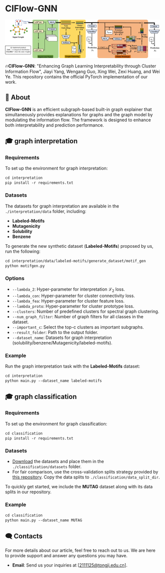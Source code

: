 # CIFlow-GNN
![image text](https://github.com/YJYTJ/CIFlow-GNN/blob/main/flowchart.jpeg "The pipeline of CIFlow-GNN")

🔥**CIFlow-GNN**: "Enhancing Graph Learning Interpretability through Cluster Information Flow", Jiayi Yang, Wengang Guo, Xing Wei, Zexi Huang, and Wei Ye. This repository contains the official PyTorch implementation of our work.

## 🚀 About

**CIFlow-GNN** is an efficient subgraph-based built-in graph explainer that simultaneously provides explanations for graphs and the graph model by modulating the information flow. The framework is designed to enhance both interpretability and prediction performance.

## 🎓 graph interpretation
### Requirements
To set up the environment for graph interpretation:
```shell
cd interpretation
pip install -r requirements.txt
```

### Datasets
The datasets for graph interpretation are available in the ```./interpretation/data``` folder, including:
- **Labeled-Motifs**
- **Mutagenicity**
- **Solubility**
- **Benzene**

To generate the new synthetic dataset (**Labeled-Motifs**) proposed by us, run the following:
```shell
cd interpretation/data/labeled-motifs/generate_dataset/motif_gen
python motifgen.py
```

### Options
- `--lambda_2`: Hyper-parameter for interpretation $\mathcal{L}_{\text{2}}$ loss.
- `--lambda_con`: Hyper-parameter for cluster connectivity loss.
- `--lambda_fea`: Hyper-parameter for cluster feature loss.
- `--lambda_proto`: Hyper-parameter for cluster prototype loss.
- `--clusters`: Number of predefined clusters for spectral graph clustering.
- `--num_graph_filter`: Number of graph filters for all classes in the dataset.
- `--important_c`: Select the top-c clusters as important subgraphs.
- `--result_folder`: Path to the output folder.
- `--dataset_name`: Datasets for graph interpretation (solubility/benzene/Mutagenicity/labeled-motifs).

### Example
Run the graph interpretation task with the **Labeled-Motifs** dataset:
```shell
cd interpretation
python main.py --dataset_name labeled-motifs
```

## 🎓 graph classification
### Requirements
To set up the environment for graph classification:
```shell
cd classification
pip install -r requirements.txt
```

### Datasets
-  [Download](https://chrsmrrs.github.io/datasets/docs/datasets/) the datasets and place them in the ```./classification/datasets``` folder.
-  For fair comparison, use the cross-validation splits strategy provided by [this repository](https://github.com/diningphil/gnn-comparison). Copy the data splits to ```./classification/data_split_dir```.

To quickly get started, we include the **MUTAG** dataset along with its data splits in our repository.

### Example
```shell
cd classification
python main.py --dataset_name MUTAG
```

## 🗨️ Contacts

For more details about our article, feel free to reach out to us. We are here to provide support and answer any questions you may have. 

- **Email**: Send us your inquiries at [2111125@tongji.edu.cn].


